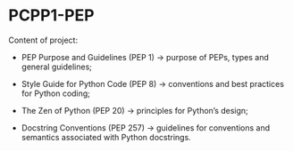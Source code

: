 # PCPP1-PEP

Content of project:

* PEP Purpose and Guidelines (PEP 1) -> purpose of PEPs, types and general guidelines;

* Style Guide for Python Code (PEP 8) -> conventions and best practices for Python coding;

* The Zen of Python (PEP 20) -> principles for Python’s design;

* Docstring Conventions (PEP 257) -> guidelines for conventions and semantics associated with Python docstrings.
